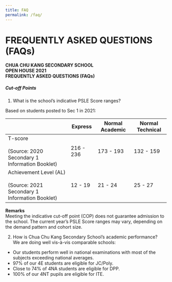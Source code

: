 ```yaml
---
title: FAQ
permalink: /faq/
---
```

# **FREQUENTLY ASKED QUESTIONS (FAQs)**

**CHUA CHU KANG SECONDARY SCHOOL  
OPEN HOUSE 2021   
FREQUENTLY ASKED QUESTIONS (FAQs)**

##### Cut-off Points

1. What is the school’s indicative PSLE Score ranges?

Based on students posted to Sec 1 in 2021:

|  	| Express 	| Normal Academic 	| Normal Technical 	|
| ---	| ---	| ---	|---	|
| T-score<br><br>(Source: 2020 Secondary 1 Information Booklet) 	| 216 - 236 	| 173 - 193 	| 132 - 159 	|
| Achievement Level (AL)<br><br>(Source: 2021 Secondary 1 Information Booklet) 	| 12 - 19 	| 21 - 24 	| 25 - 27 	|

**Remarks**  
Meeting the indicative cut-off point (COP) does not guarantee admission to the school. The current year’s PSLE Score ranges may vary, depending on the demand pattern and cohort size.

2. How is Chua Chu Kang Secondary School’s academic performance?  
We are doing well vis-à-vis comparable schools:

*   Our students perform well in national examinations with most of the subjects exceeding national averages.
*   97% of our 4E students are eligible for JC/Poly. 
*   Close to 74% of 4NA students are eligible for DPP.
*   100% of our 4NT pupils are eligible for ITE.